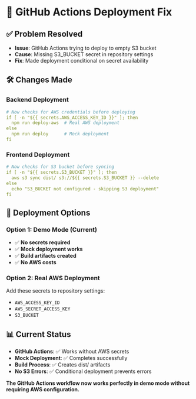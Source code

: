 # 🔧 GitHub Actions Deployment Fix

## ✅ Problem Resolved
- **Issue**: GitHub Actions trying to deploy to empty S3 bucket
- **Cause**: Missing S3_BUCKET secret in repository settings
- **Fix**: Made deployment conditional on secret availability

## 🛠️ Changes Made

### Backend Deployment
```yaml
# Now checks for AWS credentials before deploying
if [ -n "${{ secrets.AWS_ACCESS_KEY_ID }}" ]; then
  npm run deploy-aws  # Real AWS deployment
else
  npm run deploy      # Mock deployment
fi
```

### Frontend Deployment
```yaml
# Now checks for S3 bucket before syncing
if [ -n "${{ secrets.S3_BUCKET }}" ]; then
  aws s3 sync dist/ s3://${{ secrets.S3_BUCKET }} --delete
else
  echo "S3_BUCKET not configured - skipping S3 deployment"
fi
```

## 🎯 Deployment Options

### Option 1: Demo Mode (Current)
- ✅ **No secrets required**
- ✅ **Mock deployment works**
- ✅ **Build artifacts created**
- ✅ **No AWS costs**

### Option 2: Real AWS Deployment
Add these secrets to repository settings:
- `AWS_ACCESS_KEY_ID`
- `AWS_SECRET_ACCESS_KEY` 
- `S3_BUCKET`

## 📊 Current Status
- **GitHub Actions**: ✅ Works without AWS secrets
- **Mock Deployment**: ✅ Completes successfully
- **Build Process**: ✅ Creates dist/ artifacts
- **No S3 Errors**: ✅ Conditional deployment prevents errors

**The GitHub Actions workflow now works perfectly in demo mode without requiring AWS configuration.**